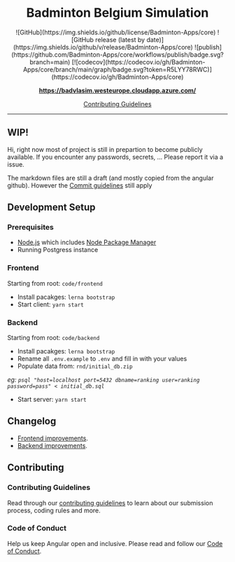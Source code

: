 <h1 align="center">Badminton Belgium Simulation</h1>

<p align="center">
![GitHub](https://img.shields.io/github/license/Badminton-Apps/core)
![GitHub release (latest by date)](https://img.shields.io/github/v/release/Badminton-Apps/core)
![publish](https://github.com/Badminton-Apps/core/workflows/publish/badge.svg?branch=main)
[![codecov](https://codecov.io/gh/Badminton-Apps/core/branch/main/graph/badge.svg?token=R5LYY78RWC)](https://codecov.io/gh/Badminton-Apps/core)
</p>
<p align="center">
  <a href="https://badvlasim.westeurope.cloudapp.azure.com/"><strong>https://badvlasim.westeurope.cloudapp.azure.com/</strong></a>
  <br>
</p>

<p align="center">
  <a href="CONTRIBUTING.md">Contributing Guidelines</a>
  <br>
</p>

<hr>

## WIP!
Hi, right now most of project is still in prepartion to become publicly available. If you encounter any passwords, secrets, ... Please report it via a issue.

The markdown files are still a draft (and mostly copied from the angular github). However the [Commit guidelines][commit] still apply

## Development Setup

### Prerequisites

- [Node.js] which includes [Node Package Manager][npm]
- Running Postgress instance


### Frontend

Starting from root: `code/frontend`

- Install pacakges: `lerna bootstrap`
- Start client: `yarn start`

### Backend

Starting from root: `code/backend`

- Install pacakges: `lerna bootstrap`
- Rename all `.env.example` to `.env` and fill in with your values
- Populate data from: `rnd/initial_db.zip`

*eg: `psql "host=localhost port=5432 dbname=ranking user=ranking password=pass" < initial_db.sql`*
- Start server: `yarn start`

## Changelog

- [Frontend improvements][changelog_fe].
- [Backend improvements][changelog_be].

## Contributing

### Contributing Guidelines

Read through our [contributing guidelines][contributing] to learn about our submission process, coding rules and more.

### Code of Conduct

Help us keep Angular open and inclusive. Please read and follow our [Code of Conduct][codeofconduct].

[contributing]: CONTRIBUTING.md
[commit]: CONTRIBUTING.md#commit
[changelog_fe]: code/frontend/CHANGELOG.md
[changelog_be]: code/backend/CHANGELOG.md
[node.js]: https://nodejs.org/
[npm]: https://www.npmjs.com/get-npm
[codeofconduct]: CODE_OF_CONDUCT.md
